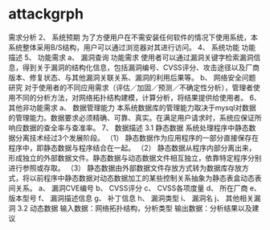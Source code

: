 # attackgrph
需求分析
2、	系统预期
为了方便用户在不需安装任何软件的情况下使用系统，本系统整体采用B/S结构，用户可以通过浏览器对其进行访问。
4、	系统功能
功能描述
5、	功能需求
a、	漏洞查询
功能需求
		使用者可以通过漏洞关键字检索漏洞信息，得到关于漏洞的结构化信息，包括漏洞编号、CVSS评分、攻击途径以及厂商版本、修复状态、与其他漏洞关联关系、漏洞的利用后果等。
b、	网络安全问题研究
对于使用者的不同应用需求（评估／加固／预测／不确定性分析），管理者使用不同的分析方法，对网络拓扑结构建模，计算分析，将结果提供给使用者。
6、	其他非功能需求
a、	数据管理能力
本系统数据库的管理能力取决于mysql对数据的管理能力。数据要求必须精确、可靠、真实。在满足用户请求时，系统应保证所响应数据的查全率与查准率。
7、	数据描述
3.1 静态数据
系统处理程序中静态数据分离技术经过3个发展阶段。
（1）	静态数据作为应用程序的一部分直接保存在程序中，即静态数据与程序结合在一起。
（2）	静态数据从程序内部分离出来，形成独立的外部数据文件。静态数据与动态数据文件相互独立，依靠特定程序分别进行参照或存取。
（3）	静态数据由外部数据文件存放方式转为数据库存放方式，将以前程序中静态数据对动态数据加工的某些控制关系抽象为静态表盒动态表间关系。
a、	漏洞CVE编号
b、	CVSS评分
c、	CVSS各项度量
d、	所在厂商
e、	版本型号
f、	漏洞描述信息
g、	补丁信息
h、	漏洞类型
i、	漏洞名
j、	其他相关漏洞
3.2 动态数据
输入数据：网络拓扑结构，分析类型
输出数据：分析结果以及建议
